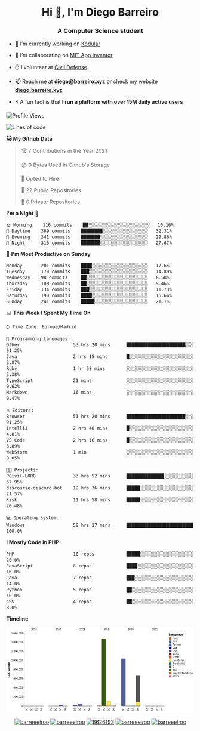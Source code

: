 <h1 align="center">Hi 👋, I'm Diego Barreiro</h1>
<h3 align="center">A Computer Science student</h3>

- 🔭 I’m currently working on [Kodular](https://www.kodular.io)

- 👯 I’m collaborating on [MIT App Inventor](https://github.com/mit-cml/appinventor-sources)

- ✋ I volunteer at [Civil Defense](https://proteccioncivil.sdc.gal)

- 📫 Reach me at **diego@barreiro.xyz** or check my website **[diego.barreiro.xyz](https://diego.barreiro.xyz)**

- ⚡ A fun fact is that **I run a platform with over 15M daily active users**

<!--START_SECTION:waka-->
![Profile Views](http://img.shields.io/badge/Profile%20Views-12-blue)

![Lines of code](https://img.shields.io/badge/From%20Hello%20World%20I%27ve%20Written-3.4%20million%20lines%20of%20code-blue)

**🐱 My Github Data** 

> 🏆 7 Contributions in the Year 2021
 > 
> 📦 0 Bytes Used in Github's Storage 
 > 
> 💼 Opted to Hire
 > 
> 📜 22 Public Repositories 
 > 
> 🔑 0 Private Repositories  
 > 
**I'm a Night 🦉** 

```text
🌞 Morning    116 commits    ██░░░░░░░░░░░░░░░░░░░░░░░   10.16% 
🌆 Daytime    369 commits    ████████░░░░░░░░░░░░░░░░░   32.31% 
🌃 Evening    341 commits    ███████░░░░░░░░░░░░░░░░░░   29.86% 
🌙 Night      316 commits    ███████░░░░░░░░░░░░░░░░░░   27.67%

```
📅 **I'm Most Productive on Sunday** 

```text
Monday       201 commits    ████░░░░░░░░░░░░░░░░░░░░░   17.6% 
Tuesday      170 commits    ███░░░░░░░░░░░░░░░░░░░░░░   14.89% 
Wednesday    98 commits     ██░░░░░░░░░░░░░░░░░░░░░░░   8.58% 
Thursday     108 commits    ██░░░░░░░░░░░░░░░░░░░░░░░   9.46% 
Friday       134 commits    ███░░░░░░░░░░░░░░░░░░░░░░   11.73% 
Saturday     190 commits    ████░░░░░░░░░░░░░░░░░░░░░   16.64% 
Sunday       241 commits    █████░░░░░░░░░░░░░░░░░░░░   21.1%

```


📊 **This Week I Spent My Time On** 

```text
⌚︎ Time Zone: Europe/Madrid

💬 Programming Languages: 
Other                    53 hrs 20 mins      ██████████████████████░░░   91.25% 
Java                     2 hrs 15 mins       █░░░░░░░░░░░░░░░░░░░░░░░░   3.87% 
Ruby                     1 hr 58 mins        ░░░░░░░░░░░░░░░░░░░░░░░░░   3.38% 
TypeScript               21 mins             ░░░░░░░░░░░░░░░░░░░░░░░░░   0.62% 
Markdown                 16 mins             ░░░░░░░░░░░░░░░░░░░░░░░░░   0.47%

🔥 Editors: 
Browser                  53 hrs 20 mins      ██████████████████████░░░   91.25% 
IntelliJ                 2 hrs 48 mins       █░░░░░░░░░░░░░░░░░░░░░░░░   4.81% 
VS Code                  2 hrs 16 mins       █░░░░░░░░░░░░░░░░░░░░░░░░   3.89% 
WebStorm                 1 min               ░░░░░░░░░░░░░░░░░░░░░░░░░   0.05%

🐱‍💻 Projects: 
PCivil-LORO              33 hrs 52 mins      ██████████████░░░░░░░░░░░   57.95% 
discourse-discord-bot    12 hrs 36 mins      █████░░░░░░░░░░░░░░░░░░░░   21.57% 
Risk                     11 hrs 58 mins      █████░░░░░░░░░░░░░░░░░░░░   20.48%

💻 Operating System: 
Windows                  58 hrs 27 mins      █████████████████████████   100.0%

```

**I Mostly Code in PHP** 

```text
PHP                      10 repos            █████░░░░░░░░░░░░░░░░░░░░   20.0% 
JavaScript               8 repos             ████░░░░░░░░░░░░░░░░░░░░░   16.0% 
Java                     7 repos             ███░░░░░░░░░░░░░░░░░░░░░░   14.0% 
Python                   5 repos             ██░░░░░░░░░░░░░░░░░░░░░░░   10.0% 
CSS                      4 repos             ██░░░░░░░░░░░░░░░░░░░░░░░   8.0%

```


**Timeline**

![Chart not found](https://raw.githubusercontent.com/barreeeiroo/barreeeiroo/master/charts/bar_graph.png) 


<!--END_SECTION:waka-->

<p align="center">
<a href="https://twitter.com/barreeeiroo" target="blank"><img align="center" src="https://cdn.jsdelivr.net/npm/simple-icons@3.0.1/icons/twitter.svg" alt="barreeeiroo" height="20" width="20" /></a>
<a href="https://linkedin.com/in/barreeeiroo" target="blank"><img align="center" src="https://cdn.jsdelivr.net/npm/simple-icons@3.0.1/icons/linkedin.svg" alt="barreeeiroo" height="20" width="20" /></a>
<a href="https://stackoverflow.com/users/6626193" target="blank"><img align="center" src="https://cdn.jsdelivr.net/npm/simple-icons@3.0.1/icons/stackoverflow.svg" alt="6626193" height="20" width="20" /></a>
<a href="https://fb.com/barreeeiroo" target="blank"><img align="center" src="https://cdn.jsdelivr.net/npm/simple-icons@3.0.1/icons/facebook.svg" alt="barreeeiroo" height="20" width="20" /></a>
<a href="https://instagram.com/barreeeiroo" target="blank"><img align="center" src="https://cdn.jsdelivr.net/npm/simple-icons@3.0.1/icons/instagram.svg" alt="barreeeiroo" height="20" width="20" /></a>
</p>
